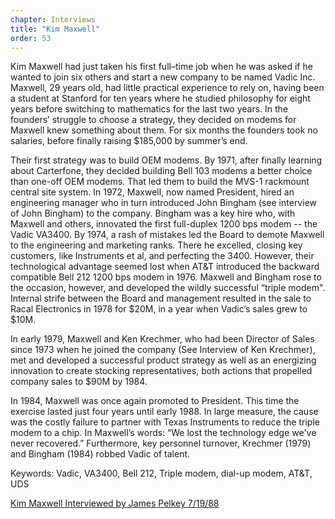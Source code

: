 ```yaml
---
chapter: Interviews
title: "Kim Maxwell"
order: 53
---
```


Kim Maxwell had just taken his first full–time job when he was asked if he wanted to join six others and start a new company to be named Vadic Inc. Maxwell, 29 years old, had little practical experience to rely on, having been a student at Stanford for ten years where he studied philosophy for eight years before switching to mathematics for the last two years. In the founders’ struggle to choose a strategy, they decided on modems for Maxwell knew something about them. For six months the founders took no salaries, before finally raising $185,000 by summer’s end.

Their first strategy was to build OEM modems. By 1971, after finally learning about Carterfone, they decided building Bell 103 modems a better choice than one-off OEM modems. That led them to build the MVS-1 rackmount central site system. In 1972, Maxwell, now named President, hired an engineering manager who in turn introduced John Bingham (see interview of John Bingham) to the company. Bingham was a key hire who, with Maxwell and others, innovated the first full-duplex 1200 bps modem -- the Vadic VA3400. By 1974, a rash of mistakes led the Board to demote Maxwell to the engineering and marketing ranks. There he excelled, closing key customers, like Instruments et al, and perfecting the 3400. However, their technological advantage seemed lost when AT&T introduced the backward compatible Bell 212 1200 bps modem in 1976. Maxwell and Bingham rose to the occasion, however, and developed the wildly successful “triple modem". Internal strife between the Board and management resulted in the sale to Racal Electronics in 1978 for $20M, in a year when Vadic’s sales grew to $10M.

In early 1979, Maxwell and Ken Krechmer, who had been Director of Sales since 1973 when he joined the company (See Interview of Ken Krechmer), met and developed a successful product strategy as well as an energizing innovation to create stocking representatives, both actions that propelled company sales to $90M by 1984.

In 1984, Maxwell was once again promoted to President. This time the exercise lasted just four years until early 1988. In large measure, the cause was the costly failure to partner with Texas Instruments to reduce the triple modem to a chip. In Maxwell’s words: “We lost the technology edge we've never recovered.” Furthermore, key personnel turnover, Krechmer (1979) and Bingham (1984) robbed Vadic of talent.

Keywords: Vadic, VA3400, Bell 212, Triple modem, dial-up modem, AT&T, UDS

[Kim Maxwell Interviewed by James Pelkey 7/19/88](https://archive.computerhistory.org/resources/access/text/2017/09/102740207-05-01-acc.pdf)
